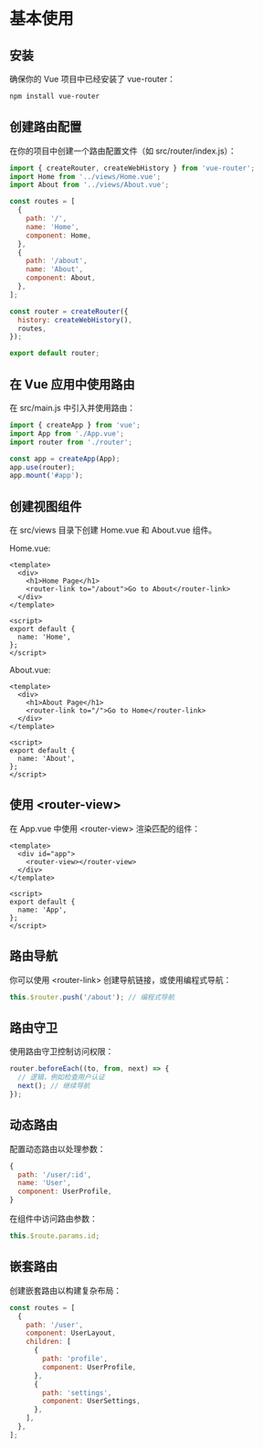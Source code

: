 # 基本使用

## 安装

确保你的 Vue 项目中已经安装了 vue-router：

``` bash
npm install vue-router
```

## 创建路由配置

在你的项目中创建一个路由配置文件（如 src/router/index.js）：

```javascript
import { createRouter, createWebHistory } from 'vue-router';
import Home from '../views/Home.vue';
import About from '../views/About.vue';

const routes = [
  {
    path: '/',
    name: 'Home',
    component: Home,
  },
  {
    path: '/about',
    name: 'About',
    component: About,
  },
];

const router = createRouter({
  history: createWebHistory(),
  routes,
});

export default router;
```

## 在 Vue 应用中使用路由

在 src/main.js 中引入并使用路由：

```javascript
import { createApp } from 'vue';
import App from './App.vue';
import router from './router';

const app = createApp(App);
app.use(router);
app.mount('#app');
```

## 创建视图组件

在 src/views 目录下创建 Home.vue 和 About.vue 组件。

Home.vue:

```vue
<template>
  <div>
    <h1>Home Page</h1>
    <router-link to="/about">Go to About</router-link>
  </div>
</template>

<script>
export default {
  name: 'Home',
};
</script>
```

About.vue:

```vue
<template>
  <div>
    <h1>About Page</h1>
    <router-link to="/">Go to Home</router-link>
  </div>
</template>

<script>
export default {
  name: 'About',
};
</script>
```

## 使用 &lt;router-view&gt;

在 App.vue 中使用 &lt;router-view&gt; 渲染匹配的组件：

```vue
<template>
  <div id="app">
    <router-view></router-view>
  </div>
</template>

<script>
export default {
  name: 'App',
};
</script>
```

## 路由导航

你可以使用 &lt;router-link&gt; 创建导航链接，或使用编程式导航：

```javascript
this.$router.push('/about'); // 编程式导航
```

## 路由守卫

使用路由守卫控制访问权限：

```javascript
router.beforeEach((to, from, next) => {
  // 逻辑，例如检查用户认证
  next(); // 继续导航
});
```

## 动态路由

配置动态路由以处理参数：

```javascript
{
  path: '/user/:id',
  name: 'User',
  component: UserProfile,
}
```

在组件中访问路由参数：

```javascript
this.$route.params.id;
```

## 嵌套路由

创建嵌套路由以构建复杂布局：

```javascript
const routes = [
  {
    path: '/user',
    component: UserLayout,
    children: [
      {
        path: 'profile',
        component: UserProfile,
      },
      {
        path: 'settings',
        component: UserSettings,
      },
    ],
  },
];
```
